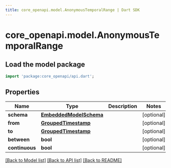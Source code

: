 ```yaml
---
title: core_openapi.model.AnonymousTemporalRange | Dart SDK
---
```


# core_openapi.model.AnonymousTemporalRange

## Load the model package
```dart
import 'package:core_openapi/api.dart';
```

## Properties
Name | Type | Description | Notes
------------ | ------------- | ------------- | -------------
**schema** | [**EmbeddedModelSchema**](EmbeddedModelSchema.md) |  | [optional] 
**from** | [**GroupedTimestamp**](GroupedTimestamp.md) |  | [optional] 
**to** | [**GroupedTimestamp**](GroupedTimestamp.md) |  | [optional] 
**between** | **bool** |  | [optional] 
**continuous** | **bool** |  | [optional] 

[[Back to Model list]](../README.md#documentation-for-models) [[Back to API list]](../README.md#documentation-for-api-endpoints) [[Back to README]](../README.md)


